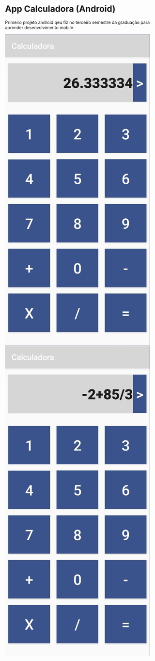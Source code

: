 # App Calculadora (Android)

Primeiro projeto android qeu fiz no terceiro semestre da graduação para aprender desenvolvimento
mobile.

![imagem](img.jpeg) ![imagem](img2.jpeg)